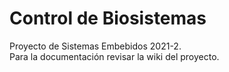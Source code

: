 # Control de Biosistemas
Proyecto de Sistemas Embebidos 2021-2.    
Para la documentación revisar la wiki del proyecto.
